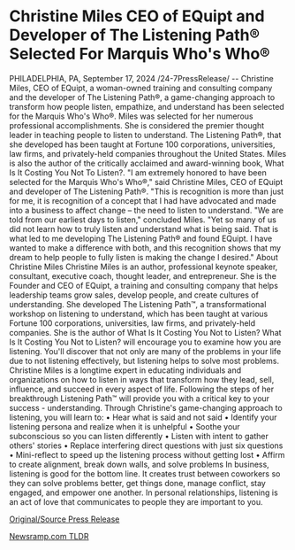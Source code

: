 # Christine Miles CEO of EQuipt and Developer of The Listening Path® Selected For Marquis Who's Who®

PHILADELPHIA, PA, September 17, 2024 /24-7PressRelease/ -- Christine Miles, CEO of EQuipt, a woman-owned training and consulting company and the developer of The Listening Path®, a game-changing approach to transform how people listen, empathize, and understand has been selected for the Marquis Who's Who®. Miles was selected for her numerous professional accomplishments. She is considered the premier thought leader in teaching people to listen to understand. The Listening Path®, that she developed has been taught at Fortune 100 corporations, universities, law firms, and privately-held companies throughout the United States. Miles is also the author of the critically acclaimed and award-winning book, What Is It Costing You Not To Listen?.   "I am extremely honored to have been selected for the Marquis Who's Who®," said Christine Miles, CEO of EQuipt and developer of The Listening Path®. "This is recognition is more than just for me, it is recognition of a concept that I had have advocated and made into a business to affect change – the need to listen to understand.  "We are told from our earliest days to listen," concluded Miles. "Yet so many of us did not learn how to truly listen and understand what is being said. That is what led to me developing The Listening Path® and found EQuipt. I have wanted to make a difference with both, and this recognition shows that my dream to help people to fully listen is making the change I desired."  About Christine Miles Christine Miles is an author, professional keynote speaker, consultant, executive coach, thought leader, and entrepreneur. She is the Founder and CEO of EQuipt, a training and consulting company that helps leadership teams grow sales, develop people, and create cultures of understanding. She developed The Listening Path™, a transformational workshop on listening to understand, which has been taught at various Fortune 100 corporations, universities, law firms, and privately-held companies.   She is the author of What Is It Costing You Not to Listen? What Is It Costing You Not to Listen? will encourage you to examine how you are listening. You'll discover that not only are many of the problems in your life due to not listening effectively, but listening helps to solve most problems. Christine Miles is a longtime expert in educating individuals and organizations on how to listen in ways that transform how they lead, sell, influence, and succeed in every aspect of life. Following the steps of her breakthrough Listening Path™ will provide you with a critical key to your success - understanding. Through Christine's game-changing approach to listening, you will learn to:  •	Hear what is said and not said •	Identify your listening persona and realize when it is unhelpful •	Soothe your subconscious so you can listen differently •	Listen with intent to gather others' stories •	Replace interfering direct questions with just six questions •	Mini-reflect to speed up the listening process without getting lost •	Affirm to create alignment, break down walls, and solve problems  In business, listening is good for the bottom line. It creates trust between coworkers so they can solve problems better, get things done, manage conflict, stay engaged, and empower one another. In personal relationships, listening is an act of love that communicates to people they are important to you. 

[Original/Source Press Release](https://www.24-7pressrelease.com/press-release/514380/christine-miles-ceo-of-equipt-and-developer-of-the-listening-path-selected-for-marquis-whos-who) 

[Newsramp.com TLDR](https://newsramp.com/None) 